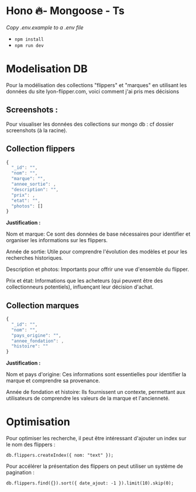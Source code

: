 # Hono 🔥- Mongoose - Ts

_Copy .env.example to a .env file_
  

-  `npm install`
-  `npm run dev`

# Modelisation DB

Pour la modélisation des collections "flippers" et "marques" en utilisant les données du site lyon-flipper.com, voici comment j'ai pris mes décisions 

## Screenshots :

Pour visualiser les données des collections sur mongo db : cf dossier screenshots (à la racine).

## Collection flippers

```js
{
  "_id": "",
  "nom": "",
  "marque": "",
  "annee_sortie": ,
  "description": "",
  "prix": ,
  "etat": "",
  "photos": []
}
```

**Justification :**

Nom et marque: Ce sont des données de base nécessaires pour identifier et organiser les informations sur les flippers.

Année de sortie: Utile pour comprendre l'évolution des modèles et pour les recherches historiques.

Description et photos: Importants pour offrir une vue d'ensemble du flipper.

Prix et état: Informations que les acheteurs (qui peuvent être des collectionneurs potentiels), influençant leur décision d'achat.

## Collection marques

```js
{
  "_id": "",
  "nom": "",
  "pays_origine": "",
  "annee_fondation": ,
  "histoire": ""
}
```     

**Justification :**

Nom et pays d'origine: Ces informations sont essentielles pour identifier la marque et comprendre sa provenance.

Année de fondation et histoire: Ils fournissent un contexte, permettant aux utilisateurs de comprendre les valeurs de la marque et l'ancienneté.


# Optimisation

Pour optimiser les recherche, il peut être intéressant d'ajouter un index sur le nom des flippers :

```db.flippers.createIndex({ nom: "text" });```

Pour accélérer la présentation des flippers on peut utiliser un système de pagination :

```db.flippers.find({}).sort({ date_ajout: -1 }).limit(10).skip(0);```